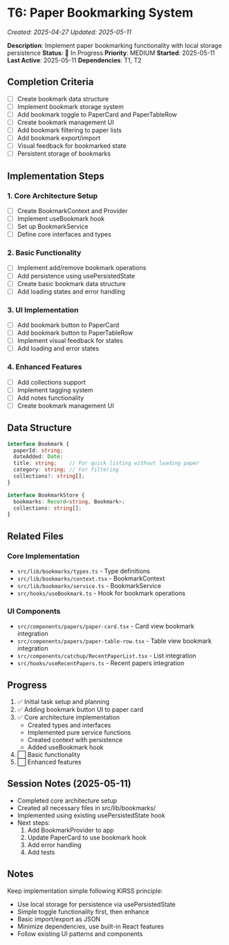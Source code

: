 # T6: Paper Bookmarking System
*Created: 2025-04-27*
*Updated: 2025-05-11*

**Description**: Implement paper bookmarking functionality with local storage persistence
**Status**: 🔄 In Progress
**Priority**: MEDIUM
**Started**: 2025-05-11
**Last Active**: 2025-05-11
**Dependencies**: T1, T2

## Completion Criteria
- [ ] Create bookmark data structure
- [ ] Implement bookmark storage system
- [ ] Add bookmark toggle to PaperCard and PaperTableRow
- [ ] Create bookmark management UI
- [ ] Add bookmark filtering to paper lists
- [ ] Add bookmark export/import
- [ ] Visual feedback for bookmarked state
- [ ] Persistent storage of bookmarks

## Implementation Steps

### 1. Core Architecture Setup
- [ ] Create BookmarkContext and Provider
- [ ] Implement useBookmark hook
- [ ] Set up BookmarkService
- [ ] Define core interfaces and types

### 2. Basic Functionality
- [ ] Implement add/remove bookmark operations
- [ ] Add persistence using usePersistedState
- [ ] Create basic bookmark data structure
- [ ] Add loading states and error handling

### 3. UI Implementation
- [ ] Add bookmark button to PaperCard
- [ ] Add bookmark button to PaperTableRow
- [ ] Implement visual feedback for states
- [ ] Add loading and error states

### 4. Enhanced Features
- [ ] Add collections support
- [ ] Implement tagging system
- [ ] Add notes functionality
- [ ] Create bookmark management UI

## Data Structure
```typescript
interface Bookmark {
  paperId: string;
  dateAdded: Date;
  title: string;    // For quick listing without loading paper
  category: string; // For filtering
  collections?: string[];
}

interface BookmarkStore {
  bookmarks: Record<string, Bookmark>;
  collections: string[];
}
```

## Related Files
### Core Implementation
- `src/lib/bookmarks/types.ts` - Type definitions
- `src/lib/bookmarks/context.tsx` - BookmarkContext
- `src/lib/bookmarks/service.ts` - BookmarkService
- `src/hooks/useBookmark.ts` - Hook for bookmark operations

### UI Components
- `src/components/papers/paper-card.tsx` - Card view bookmark integration
- `src/components/papers/paper-table-row.tsx` - Table view bookmark integration
- `src/components/catchup/RecentPaperList.tsx` - List integration
- `src/hooks/useRecentPapers.ts` - Recent papers integration

## Progress
1. ✅ Initial task setup and planning
2. ✅ Adding bookmark button UI to paper card
3. ✅ Core architecture implementation
   - Created types and interfaces
   - Implemented pure service functions
   - Created context with persistence
   - Added useBookmark hook
4. ⬜ Basic functionality
5. ⬜ Enhanced features

## Session Notes (2025-05-11)
- Completed core architecture setup
- Created all necessary files in src/lib/bookmarks/
- Implemented using existing usePersistedState hook
- Next steps:
  1. Add BookmarkProvider to app
  2. Update PaperCard to use bookmark hook
  3. Add error handling
  4. Add tests

## Notes
Keep implementation simple following KIRSS principle:
- Use local storage for persistence via usePersistedState
- Simple toggle functionality first, then enhance
- Basic import/export as JSON
- Minimize dependencies, use built-in React features
- Follow existing UI patterns and components